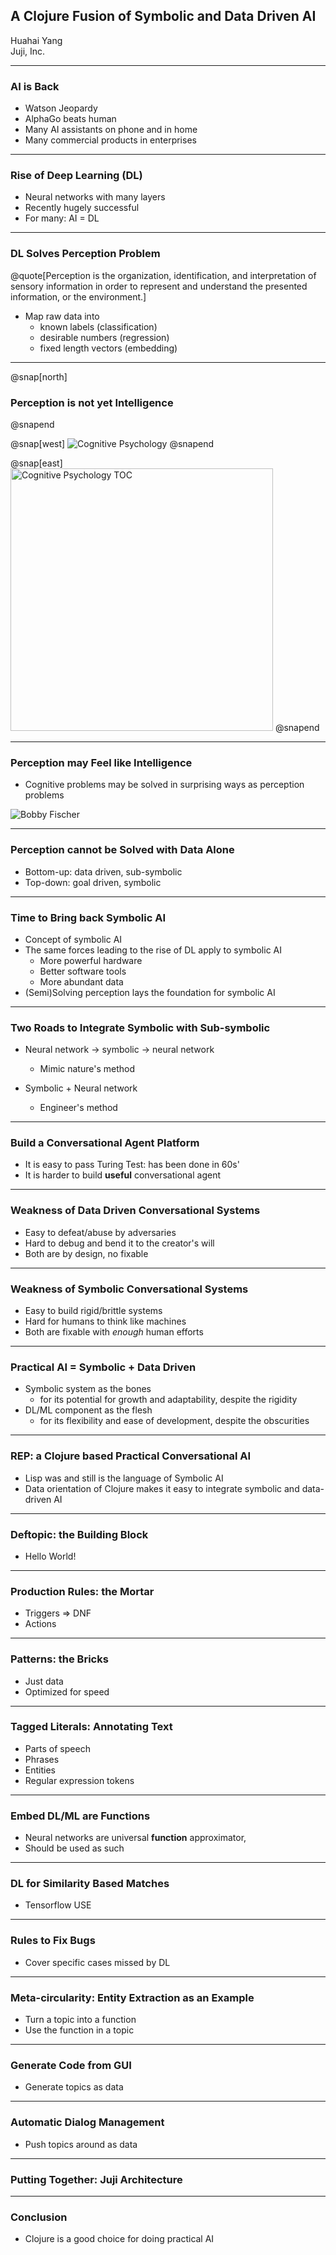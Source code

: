 ## A Clojure Fusion of Symbolic and Data Driven AI

Huahai Yang
<br>
Juji, Inc.

---

### AI is Back

- Watson Jeopardy
- AlphaGo beats human
- Many AI assistants on phone and in home
- Many commercial products in enterprises

---

### Rise of Deep Learning (DL)

- Neural networks with many layers
- Recently hugely successful
- For many: AI = DL

---

### DL Solves Perception Problem

@quote[Perception is the organization, identification, and interpretation of sensory information in order to represent and understand the presented information, or the environment.]

- Map raw data into
  - known labels (classification)
  - desirable numbers (regression)
  - fixed length vectors (embedding)

---

@snap[north]
### Perception is not yet Intelligence
@snapend

@snap[west]
![Cognitive Psychology](asset/img/cognitive-psychology.jpg)
@snapend

@snap[east]
<img src="asset/img/cognitive-psychology-toc.png" alt="Cognitive Psychology TOC" width="420"/>
@snapend

---

### Perception may Feel like Intelligence

- Cognitive problems may be solved in surprising ways as perception problems

![Bobby Fischer](asset/img/BobbyFischer.jpg)


---

### Perception cannot be Solved with Data Alone

- Bottom-up: data driven, sub-symbolic
- Top-down: goal driven, symbolic

---

### Time to Bring back Symbolic AI

- Concept of symbolic AI
- The same forces leading to the rise of DL apply to symbolic AI
  - More powerful hardware
  - Better software tools
  - More abundant data
- (Semi)Solving perception lays the foundation for symbolic AI

---

### Two Roads to Integrate Symbolic with Sub-symbolic

- Neural network -> symbolic -> neural network
  - Mimic nature's method

- Symbolic + Neural network
  - Engineer's method

---

### Build a Conversational Agent Platform

- It is easy to pass Turing Test: has been done in 60s'
- It is harder to build **useful** conversational agent

---

### Weakness of Data Driven Conversational Systems

- Easy to defeat/abuse by adversaries
- Hard to debug and bend it to the creator's will
- Both are by design, no fixable

---

### Weakness of Symbolic Conversational Systems

- Easy to build rigid/brittle systems
- Hard for humans to think like machines
- Both are fixable with *enough* human efforts

---

### Practical AI = Symbolic + Data Driven

- Symbolic system as the bones
  - for its potential for growth and adaptability, despite the rigidity
- DL/ML component as the flesh
  - for its flexibility and ease of development, despite the obscurities

---

### REP: a Clojure based Practical Conversational AI

- Lisp was and still is the language of Symbolic AI
- Data orientation of Clojure makes it easy to integrate symbolic and data-driven AI

---

### Deftopic: the Building Block

- Hello World!

---

### Production Rules: the Mortar

- Triggers => DNF
- Actions

---

### Patterns: the Bricks

- Just data
- Optimized for speed

---

### Tagged Literals: Annotating Text

- Parts of speech
- Phrases
- Entities
- Regular expression tokens

---

### Embed DL/ML are Functions

- Neural networks are universal **function** approximator,
- Should be used as such

---

### DL for Similarity Based Matches

- Tensorflow USE

---

### Rules to Fix Bugs

- Cover specific cases missed by DL

---
### Meta-circularity: Entity Extraction as an Example

- Turn a topic into a function
- Use the function in a topic

---

###  Generate Code from GUI

- Generate topics as data

---

### Automatic Dialog Management

- Push topics around as data

---

### Putting Together: Juji Architecture

---

### Conclusion

- Clojure is a good choice for doing practical AI
